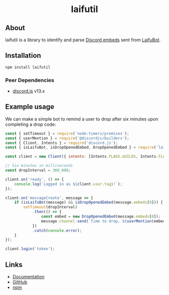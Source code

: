 <h1 align="center">laifutil</h1>

## About

laifutil is a library to identify and parse [Discord embeds](https://discord.js.org/#/docs/discord.js/13.8.0/class/MessageEmbed) sent from [LaifuBot](https://laifubot.fandom.com/wiki/Laifubot_Wiki).

## Installation

```sh
npm install laifutil
```

### Peer Dependencies

-   [discord.js](https://discord.js.org/#/) v13.x

## Example usage

We can make a simple bot to remind a user to drop after six minutes upon completing a drop code:

```js
const { setTimeout } = require('node:timers/promises');
const { userMention } = require('@discordjs/builders');
const { Client, Intents } = require('discord.js');
const { isLaifuBot, isDropOpenedEmbed, DropOpenedEmbed } = require('laifutil');

const client = new Client({ intents: [Intents.FLAGS.GUILDS, Intents.FLAGS.GUILD_MESSAGES] });

// Six minutes in milliseconds
const dropInterval = 360_000;

client.on('ready', () => {
    console.log(`Logged in as ${client.user.tag}!`);
});

client.on('messageCreate', message => {
    if (isLaifuBot(message) && isDropOpenedEmbed(message.embeds[0])) {
        setTimeout(dropInterval)
            .then(() => {
                const embed = new DropOpenedEmbed(message.embeds[0]);
                message.channel.send(`Time to drop, ${userMention(embed.userId)}!`);
            })
            .catch(console.error);
    }
});

client.login('token');
```

## Links

-   [Documentation](https://minidomo.github.io/laifutil/)
-   [GitHub](https://github.com/minidomo/laifutil)
-   [npm](https://www.npmjs.com/package/laifutil)
